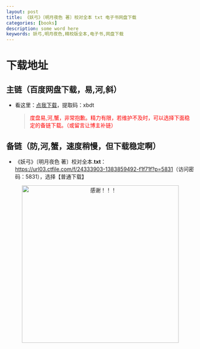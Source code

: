 ```yaml
---
layout: post
title: 《妖弓》〔明月夜色 著〕校对全本 txt 电子书网盘下载
categories: [books]
description: some word here
keywords: 妖弓,明月夜色,精校版全本,电子书,网盘下载
---
```


# 下载地址

## 主链（百度网盘下载，易,河,斜）

- 看这里：[点我下载](https://pan.baidu.com/s/1iMXUbSbtZQZjDcqDmnWUyw?pwd=xbdt)，提取码：xbdt

  > <p style="color:red" >度盘易,河,蟹，非常抱歉。精力有限，若维护不及时，可以选择下面稳定的备链下载。（或留言让博主补链）</p>

## 备链（防,河,蟹，速度稍慢，但下载稳定啊）

- 《妖弓》〔明月夜色 著〕校对全本.**txt**：<https://url03.ctfile.com/f/24333903-1383859492-f1f71f?p=5831>（访问密码：5831），选择【普通下载】

<div align="center"><img src="https://pic.imgdb.cn/item/6707df6bd29ded1a8ce37031.gif" alt="感谢！！！" width="420px" height="auto"/></div>

